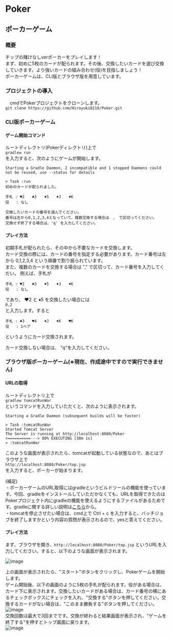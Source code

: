 # Poker

## ポーカーゲーム  
  
### 概要 
チップの賭けなしverポーカーをプレイします！  
まず、初めに5枚のカードが配られます。その後、交換したいカードを選び交換していきます。より強いカードの組み合わせ(役)を目指しましょう！  
ポーカーゲームは、CLI版とブラウザ版を用意しています。  
  
  
###  プロジェクトの導入  
　cmdでPokerプロジェクトをクローンします。  
 `git clone https://github.com/Hiroyuki0210/Poker.git`  
  
  
### CLI版ポーカーゲーム  
#### ゲーム開始コマンド  
ルートディレクトリ(Pokerディレクトリ)上で  
`gradlew run`  
を入力すると、次のようにゲームが開始します。  
```
Starting a Gradle Daemon, 2 incompatible and 1 stopped Daemons could not be reused, use --status for details

> Task :run
初めのカードが配られました。

手札 : ♥2　　♣3　　♦5　　♦J　　♦K　　
役   : なし

交換したいカードの番号を選んでください。
番号は左から0,1,2,3,4となっていて、複数交換する場合は　,　で区切ってください。
交換せず終了する場合は、'q' を入力してください。
```
  
#### プレイ方法  
初期手札が配られたら、その中から不要なカードを交換します。  
カード交換の際には、カードの番号を指定する必要があります。カード番号は左から 0,1,2,3,4 という順番で割り振られています。  
また、複数のカードを交換する場合は "," で区切って、カード番号を入力してくだい。
例えば、手札が  
```
手札 : ♥2　　♣3　　♦5　　♦J　　♦K　　
役   : なし
```
であり、 ♥2 と ♦5 を交換したい場合には  
`0,2`  
と入力します。すると  
```
手札 : ♣3　　♥4　　♦J　　♦K　　♥K　　
役   : 1ペア
```
というようにカード交換されます。  
  
カード交換しない場合は、 "q"を入力してください。  
  
  
### ブラウザ版ポーカーゲーム(※現在、作成途中ですので実行できません)  
#### URLの取得  
ルートディレクトリ上で  
 `gradlew tomcatRunWar`  
 というコマンドを入力していただくと、次のように表示されます。    
 ```
Starting a Gradle Daemon (subsequent builds will be faster)

> Task :tomcatRunWar
Started Tomcat Server
The Server is running at http://localhost:8080/Poker
<==========---> 80% EXECUTING [38m 1s]
> :tomcatRunWar
 ```  
 このような画面が表示されたら、tomcatが起動している状態なので、あとはブラウザ上で  
 `http://localhost:8080/Poker/top.jsp`  
 を入力すると、ポーカーが始まります。  
  
 (補足)  
 ・ポーカーゲームのURL取得にはgradleというビルドツールの機能を使っています。今回、gradleをインストールしていただかなくても、URLを取得できたのはPokerプロジェクト内にgradleの機能を使えるようにするファイルがあるためです。gradleに関する詳しい説明は<a href="https://gradle.org/">こちら</a>から。  
 ・tomcatを停止させたい場合は、cmd上で Ctrl + c を入力すると、バッチジョブを終了しますかという内容の質問が表示されるので、yesと答えてください。  
 
   
#### プレイ方法
まず、ブラウザを開き、`http://localhost:8080/Poker/top.jsp` というURLを入力してください。すると、以下のような画面が表示されます。  

![image](https://user-images.githubusercontent.com/51352734/60850771-c0982280-a22b-11e9-8e3e-914fb15d8a25.png)  

  
上の画面が表示されたら、"スタート"ボタンをクリックし、Pokerゲームを開始します。  
ゲーム開始後、以下の画面のように5枚の手札が配られます。役がある場合は、カード下に表示されます。交換したいカードがある場合は、カード番号の横にあるチェックボックスにチェックを入れ、"交換する"ボタンを押してください。交換するカードがない場合は、"このまま勝負する"ボタンを押してください。    
![image](https://user-images.githubusercontent.com/51352734/60850877-1e2c6f00-a22c-11e9-8db2-79bd015d778a.png)  
交換回数は最大で3回までです。交換が終わると結果画面が表示され、"ゲームを終了する"を押すとトップ画面に戻ります。  
![image](https://user-images.githubusercontent.com/51352734/60850942-6186dd80-a22c-11e9-8845-c3fde9afea53.png)    
